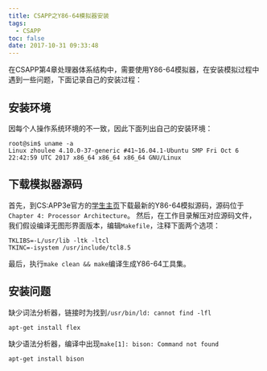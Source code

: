 ```yaml
---
title: CSAPP之Y86-64模拟器安装
tags:
  - CSAPP
toc: false
date: 2017-10-31 09:33:48
---
```

在CSAPP第4章处理器体系结构中，需要使用Y86-64模拟器，在安装模拟过程中遇到一些问题，下面记录自己的安装过程：
## 安装环境
因每个人操作系统环境的不一致，因此下面列出自己的安装环境：
```
root@sim$ uname -a
Linux zhoulee 4.10.0-37-generic #41~16.04.1-Ubuntu SMP Fri Oct 6 22:42:59 UTC 2017 x86_64 x86_64 x86_64 GNU/Linux
```

## 下载模拟器源码
首先，到CS:APP3e官方的[学生主页](http://csapp.cs.cmu.edu/3e/students.html)下载最新的Y86-64模拟源码，源码位于`Chapter 4: Processor Architecture`。
然后，在工作目录解压对应源码文件，我们假设编译无图形界面版本，编辑`Makefile`，注释下面两个选项：
```
TKLIBS=-L/usr/lib -ltk -ltcl
TKINC=-isystem /usr/include/tcl8.5
```
最后，执行`make clean && make`编译生成Y86-64工具集。

## 安装问题
缺少词法分析器，链接时为找到`/usr/bin/ld: cannot find -lfl`
```
apt-get install flex
```
缺少语法分析器，编译中出现`make[1]: bison: Command not found`
```
apt-get install bison
```
<!--more-->
